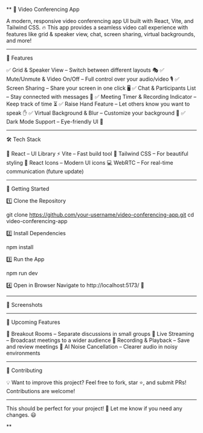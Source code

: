 **
🎥 Video Conferencing App

A modern, responsive video conferencing app UI built with React, Vite, and Tailwind CSS. 🔥 This app provides a seamless video call experience with features like grid & speaker view, chat, screen sharing, virtual backgrounds, and more!


---

🚀 Features

✅ Grid & Speaker View – Switch between different layouts 🎭
✅ Mute/Unmute & Video On/Off – Full control over your audio/video 🎙️
✅ Screen Sharing – Share your screen in one click 🖥️
✅ Chat & Participants List – Stay connected with messages 💬
✅ Meeting Timer & Recording Indicator – Keep track of time ⏳
✅ Raise Hand Feature – Let others know you want to speak ✋
✅ Virtual Background & Blur – Customize your background 🎨
✅ Dark Mode Support – Eye-friendly UI 🌙


---

🛠️ Tech Stack

🚀 React – UI Library
⚡ Vite – Fast build tool
🎨 Tailwind CSS – For beautiful styling
🔧 React Icons – Modern UI icons
💻 WebRTC – For real-time communication (future update)


---

🎯 Getting Started

1️⃣ Clone the Repository

git clone https://github.com/your-username/video-conferencing-app.git
cd video-conferencing-app

2️⃣ Install Dependencies

npm install

3️⃣ Run the App

npm run dev

4️⃣ Open in Browser
Navigate to http://localhost:5173/ 🚀


---

📸 Screenshots


---

🌟 Upcoming Features

🔹 Breakout Rooms – Separate discussions in small groups
🔹 Live Streaming – Broadcast meetings to a wider audience
🔹 Recording & Playback – Save and review meetings
🔹 AI Noise Cancellation – Clearer audio in noisy environments


---

🤝 Contributing

💡 Want to improve this project? Feel free to fork, star ⭐, and submit PRs! Contributions are welcome!


---

This should be perfect for your project! 🚀 Let me know if you need any changes. 😃

**
